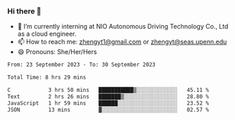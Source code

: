 ### Hi there 👋

<!--
**zhengyt1/zhengyt1** is a ✨ _special_ ✨ repository because its `README.md` (this file) appears on your GitHub profile.

Here are some ideas to get you started:

- 🔭 I’m currently working on ...
- 🌱 I’m currently learning ...
- 👯 I’m looking to collaborate on ...
- 🤔 I’m looking for help with ...
- 💬 Ask me about ...
- 📫 How to reach me: ...
- 😄 Pronouns: ...
- ⚡ Fun fact: ...
-->

- 🔭 I’m currently interning at NIO Autonomous Driving Technology Co., Ltd as a cloud engineer.
- 📫 How to reach me: zhengyt1@gmail.com or zhengyt@seas.upenn.edu
- 😄 Pronouns: She/Her/Hers



<!--START_SECTION:waka-->

```txt
From: 23 September 2023 - To: 30 September 2023

Total Time: 8 hrs 29 mins

C            3 hrs 50 mins   ███████████▒░░░░░░░░░░░░░   45.11 %
Text         2 hrs 26 mins   ███████▒░░░░░░░░░░░░░░░░░   28.80 %
JavaScript   1 hr 59 mins    ██████░░░░░░░░░░░░░░░░░░░   23.52 %
JSON         13 mins         ▓░░░░░░░░░░░░░░░░░░░░░░░░   02.57 %
```

<!--END_SECTION:waka-->
